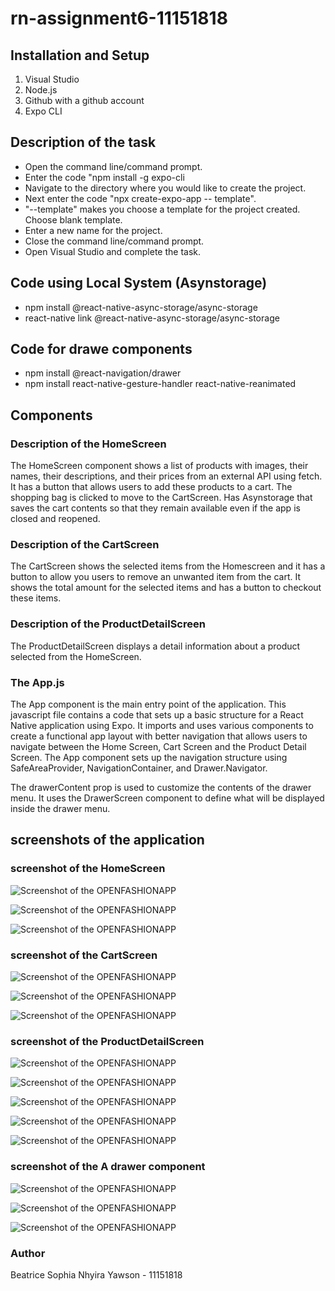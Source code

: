 # rn-assignment6-11151818

## Installation and Setup

1. Visual Studio
2. Node.js
3. Github with a github account
4. Expo CLI

## Description of the task

- Open the command line/command prompt.
- Enter the code "npm install  -g expo-cli
- Navigate to the directory where you would like to create the project.
- Next enter the code "npx create-expo-app -- template".
- "--template" makes you choose a template for the project created. Choose blank template.
- Enter a new name for the project.
- Close the command line/command prompt.
- Open Visual Studio and complete the task.

## Code using Local System (Asynstorage)

- npm install @react-native-async-storage/async-storage
- react-native link @react-native-async-storage/async-storage

## Code for drawe components

- npm install @react-navigation/drawer
- npm install react-native-gesture-handler react-native-reanimated

## Components

### Description of the HomeScreen

The HomeScreen component shows a list of products  with images, their names, their descriptions, and their prices from an external API using fetch. It has a button that allows users to add these products to a cart. The shopping bag is clicked to move to the CartScreen. Has Asynstorage that saves the cart contents so that they remain available even if the app is closed and reopened.

### Description of the CartScreen

The CartScreen shows the selected items from the Homescreen and it has a button to allow you users to remove an unwanted item from the cart. It shows the total amount for the selected items and has a button to checkout these items.

### Description of the ProductDetailScreen

The ProductDetailScreen displays a detail information about a product selected from the HomeScreen.

### The App.js

The App component is the main entry point of the application. This javascript file contains a code that sets up a basic structure for a React Native application using Expo. It imports and uses various components to create a functional app layout with better navigation that allows users to navigate between the Home Screen, Cart Screen and the Product Detail Screen. The App component sets up the navigation structure using SafeAreaProvider, NavigationContainer, and Drawer.Navigator.

The drawerContent prop is used to customize the contents of the drawer menu. It uses the DrawerScreen component to define what will be displayed inside the drawer menu.

## screenshots of the application

### screenshot of the HomeScreen

![Screenshot of the OPENFASHIONAPP ](/assets/ss1.jpeg)

![Screenshot of the OPENFASHIONAPP ](/assets/ss2.jpeg)

![Screenshot of the OPENFASHIONAPP ](/assets/ss3.jpeg)

### screenshot of the CartScreen

![Screenshot of the OPENFASHIONAPP ](/assets/ss4.jpeg)

![Screenshot of the OPENFASHIONAPP ](/assets/ss5.jpeg)

![Screenshot of the OPENFASHIONAPP ](/assets/ss6.jpeg)

### screenshot of the ProductDetailScreen

![Screenshot of the OPENFASHIONAPP ](/assets/ss7.jpeg)

![Screenshot of the OPENFASHIONAPP ](/assets/ss8.jpeg)

![Screenshot of the OPENFASHIONAPP ](/assets/ss9.jpeg)

![Screenshot of the OPENFASHIONAPP ](/assets/ss10.jpeg)

![Screenshot of the OPENFASHIONAPP ](/assets/ss11.jpeg)

### screenshot of the A drawer component

![Screenshot of the OPENFASHIONAPP ](/assets/ss12.jpeg)

![Screenshot of the OPENFASHIONAPP ](/assets/ss13.jpeg)

![Screenshot of the OPENFASHIONAPP ](/assets/ss14.jpeg)

### Author

Beatrice Sophia Nhyira Yawson - 11151818

